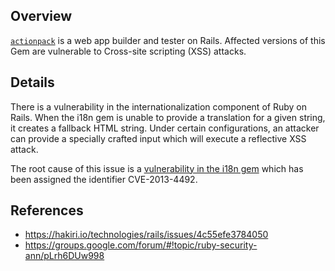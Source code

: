 ## Overview
[`actionpack`](https://rubygems.org/gems/actionpack) is a web app builder and tester on Rails.
Affected versions of this Gem are vulnerable to Cross-site scripting (XSS) attacks.

## Details
There is a vulnerability in the internationalization component of Ruby on Rails. When the i18n gem is unable to provide a translation for a given string, it creates a fallback HTML string. Under certain configurations, an attacker can provide a specially crafted input which will execute a reflective XSS attack.

The root cause of this issue is a [vulnerability in the i18n gem](https://snyk.io/vuln/SNYK-RUBY-I18N-20124) which has been assigned the identifier CVE-2013-4492.

## References

- https://hakiri.io/technologies/rails/issues/4c55efe3784050
- https://groups.google.com/forum/#!topic/ruby-security-ann/pLrh6DUw998
